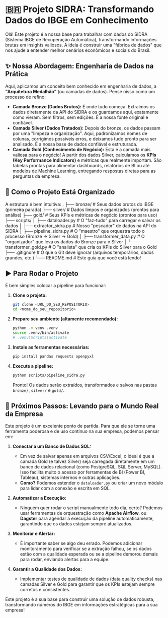 # 🇧🇷 Projeto SIDRA: Transformando Dados do IBGE em Conhecimento

Olá! Este projeto é a nossa base para trabalhar com dados do SIDRA (Sistema IBGE de Recuperação Automática), transformando informações brutas em insights valiosos. A ideia é construir uma "fábrica de dados" que nos ajude a entender melhor cenários econômicos e sociais do Brasil.

## ✨ Nossa Abordagem: Engenharia de Dados na Prática

Aqui, aplicamos um conceito bem conhecido em engenharia de dados, a **"Arquitetura Medalhão"** (ou camadas de dados). Pense nisso como um processo de refino:

-   **Camada Bronze (Dados Brutos):** É onde tudo começa. Extraímos os dados diretamente da API do SIDRA e os guardamos aqui, exatamente como vieram. Sem filtros, sem edições. É a nossa fonte original e confiável.
-   **Camada Silver (Dados Tratados):** Depois do bronze, os dados passam por uma "limpeza e organização". Aqui, padronizamos nomes de colunas, corrigimos possíveis erros, e deixamos tudo pronto para ser analisado. É a nossa base de dados confiável e estruturada.
-   **Camada Gold (Conhecimento de Negócio):** Esta é a camada mais valiosa para o negócio! A partir dos dados Silver, calculamos os **KPIs (Key Performance Indicators)** e métricas que realmente importam. São tabelas prontas para alimentar dashboards, relatórios de BI ou até modelos de Machine Learning, entregando respostas diretas para as perguntas da empresa.

## 📂 Como o Projeto Está Organizado

A estrutura é bem intuitiva:
.
├── bronze/ # Seus dados brutos do IBGE (primeira parada)
├── silver/ # Dados limpos e organizados (prontos para análise)
├── gold/ # Seus KPIs e métricas de negócio (prontos para uso)
├── scripts/
│ ├── dataloader.py # O "faz-tudo" para carregar e salvar os dados
│ ├── extractor_sidra.py # Nosso "pescador" de dados na API do SIDRA
│ ├── pipeline_sidra.py # O "maestro" que orquestra todo o processo (Bronze → Silver → Gold)
│ ├── transformer_data.py # O "organizador" que leva os dados do Bronze para o Silver
│ └── transformer_gold.py # O "analista" que cria os KPIs do Silver para o Gold
├── .gitignore # O que o Git deve ignorar (arquivos temporários, dados grandes, etc.)
└── README.md # Este guia que você está lendo!


## ▶️ Para Rodar o Projeto

É bem simples colocar a pipeline para funcionar:

1.  **Clone o projeto:**
    ```bash
    git clone <URL_DO_SEU_REPOSITORIO>
    cd <nome_do_seu_repositorio>
    ```
2.  **Prepare seu ambiente (altamente recomendado):**
    ```bash
    python -m venv .venv
    source .venv/bin/activate  
    # .venv\Scripts\activate   
    ```
3.  **Instale as ferramentas necessárias:**
    ```bash
    pip install pandas requests openpyxl
    ```
4.  **Execute a pipeline:**
    ```bash
    python scripts/pipeline_sidra.py
    ```
    Pronto! Os dados serão extraídos, transformados e salvos nas pastas `bronze/`, `silver/` e `gold/`.

## 🚀 Próximos Passos: Levando para o Mundo Real da Empresa

Este projeto é um excelente ponto de partida. Para que ele se torne uma ferramenta poderosa e de uso contínuo na sua empresa, podemos pensar em:

1.  **Conectar a um Banco de Dados SQL:**
    -   Em vez de salvar apenas em arquivos CSV/Excel, o ideal é que a camada Gold (e talvez Silver) seja carregada diretamente em um banco de dados relacional (como PostgreSQL, SQL Server, MySQL). Isso facilita muito o acesso por ferramentas de BI (Power BI, Tableau), sistemas internos e outras aplicações.
    -   **Como?** Podemos estender o `dataloader.py` ou criar um novo módulo para lidar com a conexão e escrita em SQL.

2.  **Automatizar a Execução:**
    -   Ninguém quer rodar o script manualmente todo dia, certo? Podemos usar ferramentas de orquestração como **Apache Airflow**, ou **Dagster** para agendar a execução da pipeline automaticamente, garantindo que os dados estejam sempre atualizados.

3.  **Monitorar e Alertar:**
    -   É importante saber se algo deu errado. Podemos adicionar monitoramento para verificar se a extração falhou, se os dados estão com a qualidade esperada ou se a pipeline demorou demais para rodar, enviando alertas para a equipe.

4.  **Garantir a Qualidade dos Dados:**
    -   Implementar testes de qualidade de dados (data quality checks) nas camadas Silver e Gold para garantir que os KPIs estejam sempre corretos e consistentes.

Este projeto é a sua base para construir uma solução de dados robusta, transformando números do IBGE em informações estratégicas para a sua empresa!

